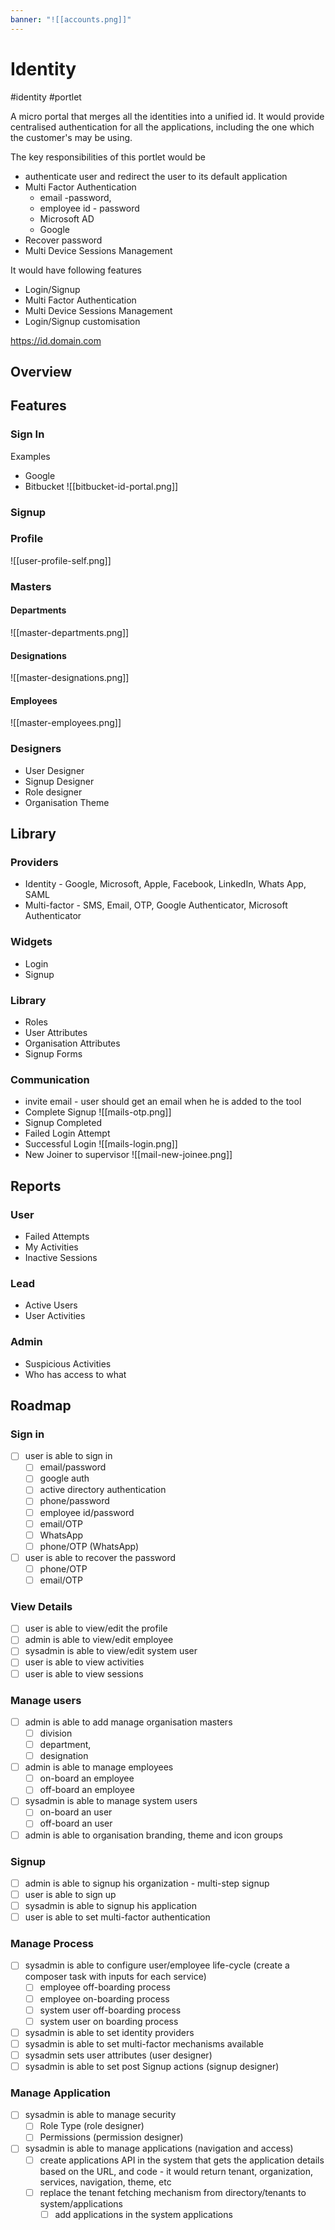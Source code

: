```yaml
---
banner: "![[accounts.png]]"
---
```


# Identity
#identity #portlet

A micro portal that merges all the identities into a unified id.  It would provide centralised authentication for all the applications, including the one which the customer's may be using.

The key responsibilities of this portlet would  be 
- authenticate user and redirect the user to its default application
- Multi Factor Authentication 
	-  email -password, 
	- employee id - password
	- Microsoft AD
	- Google 
- Recover password
- Multi Device Sessions Management

It would have following features
- Login/Signup
- Multi Factor Authentication
- Multi Device Sessions Management
- Login/Signup customisation

https://id.domain.com

## Overview





## Features
### Sign In

Examples
- Google
- Bitbucket
![[bitbucket-id-portal.png]]

### Signup



### Profile

![[user-profile-self.png]]

### Masters

#### Departments
![[master-departments.png]]

#### Designations

![[master-designations.png]]

#### Employees
 ![[master-employees.png]]

### Designers
- User Designer
- Signup Designer
- Role designer
- Organisation Theme

## Library

### Providers
-   Identity - Google, Microsoft, Apple, Facebook, LinkedIn, Whats App, SAML
-   Multi-factor - SMS, Email, OTP, Google Authenticator, Microsoft Authenticator

### Widgets
-   Login
-   Signup

### Library
-   Roles
-   User Attributes
-   Organisation Attributes
-   Signup Forms

### Communication 
- invite email - user should get an email when he is added to the tool
-   Complete Signup ![[mails-otp.png]]
-   Signup Completed
-   Failed Login Attempt
-   Successful Login ![[mails-login.png]]
-   New Joiner to supervisor ![[mail-new-joinee.png]]

## Reports

### User  
-   Failed Attempts
-   My Activities
-   Inactive Sessions

### Lead
-   Active Users
-   User Activities

### Admin
-   Suspicious Activities 
-   Who has access to what

## Roadmap
### Sign in
- [ ] user is able to sign in 
    - [ ] email/password
    - [ ] google auth
    - [ ] active directory authentication
    - [ ] phone/password
    - [ ] employee id/password
    - [ ] email/OTP
    - [ ] WhatsApp
    - [ ] phone/OTP (WhatsApp)
- [ ] user is able to recover the password
    - [ ] phone/OTP
    - [ ] email/OTP
### View Details
- [ ] user is able to view/edit the profile
- [ ] admin is able to view/edit employee
- [ ] sysadmin is able to view/edit system user
- [ ] user is able to view activities
- [ ] user is able to view sessions
### Manage users
- [ ] admin is able to add manage organisation masters
    - [ ] division
    - [ ] department, 
    - [ ] designation
- [ ] admin is able to manage employees
    - [ ] on-board an employee
    - [ ] off-board an employee
- [ ] sysadmin is able to manage system users
    - [ ] on-board an user
    - [ ] off-board an user
- [ ] admin is able to organisation branding, theme and icon groups
### Signup 
- [ ] admin is able to signup his organization - multi-step signup
- [ ] user is able to sign up
- [ ] sysadmin is able to signup his application
- [ ] user is able to set multi-factor authentication
### Manage Process
- [ ] sysadmin is able to configure user/employee life-cycle (create a composer task with inputs for each service)
    - [ ] employee off-boarding process
    - [ ] employee on-boarding process
    - [ ] system user off-boarding process
    - [ ] system user on boarding process
- [ ] sysadmin is able to set identity providers
- [ ] sysadmin is able to set multi-factor mechanisms available
- [ ] sysadmin sets user attributes (user designer)
- [ ] sysadmin is able to set post Signup actions (signup designer)
### Manage Application
- [ ] sysadmin is able to manage security
    - [ ] Role Type (role designer) 
    - [ ] Permissions (permission designer)
- [ ] sysadmin is able to manage applications (navigation and access) 
    - [ ] create applications API in the system that gets the application details based on the URL, and code - it would return tenant, organization, services, navigation, theme, etc
    - [ ] replace the tenant fetching mechanism from directory/tenants to system/applications
      - [ ] add applications in the system applications
